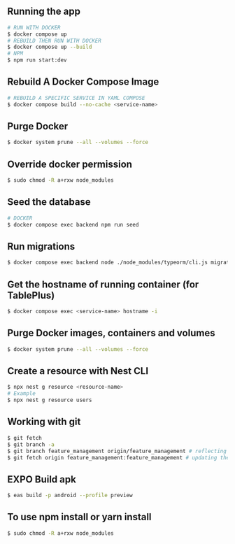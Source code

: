 ## Running the app

```bash
# RUN WITH DOCKER
$ docker compose up
# REBUILD THEN RUN WITH DOCKER
$ docker compose up --build
# NPM
$ npm run start:dev
```

## Rebuild A Docker Compose Image

```bash
# REBUILD A SPECIFIC SERVICE IN YAML COMPOSE
$ docker compose build --no-cache <service-name>
```

## Purge Docker

```bash
$ docker system prune --all --volumes --force
```

## Override docker permission

```bash
$ sudo chmod -R a+rxw node_modules
```

## Seed the database

```bash
# DOCKER
$ docker compose exec backend npm run seed
```

## Run migrations

```bash
$ docker compose exec backend node ./node_modules/typeorm/cli.js migration:run --dataSource ./dist/database/data-source.js
```

## Get the hostname of running container (for TablePlus)

```bash
$ docker compose exec <service-name> hostname -i
```

## Purge Docker images, containers and volumes

```bash
$ docker system prune --all --volumes --force
```

## Create a resource with Nest CLI

```bash
$ npx nest g resource <resource-name>
# Example
$ npx nest g resource users
```

## Working with git

```bash
$ git fetch
$ git branch -a
$ git branch feature_management origin/feature_management # reflecting the remote branch for the first time
$ git fetch origin feature_management:feature_management # updating the remote brach
```

## EXPO Build apk

```bash
$ eas build -p android --profile preview
```
## To use npm install or yarn install 
 ```bash
$ sudo chmod -R a+rxw node_modules